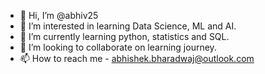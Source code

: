 - 👋 Hi, I’m @abhiv25
- 👀 I’m interested in learning Data Science, ML and AI.
- 🌱 I’m currently learning python, statistics and SQL.
- 💞️ I’m looking to collaborate on learning journey.
- 📫 How to reach me - abhishek.bharadwaj@outlook.com

<!---
abhiv25/abhiv25 is a ✨ special ✨ repository because its `README.md` (this file) appears on your GitHub profile.
You can click the Preview link to take a look at your changes.
--->
